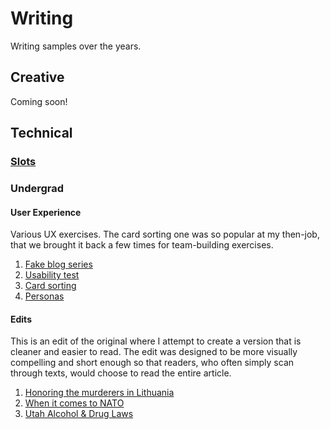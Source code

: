 # Writing

Writing samples over the years.

## Creative

Coming soon!

## Technical

### [Slots](/work/writing/slots/)

### Undergrad

#### User Experience



Various UX exercises. The card sorting one was so popular at my then-job, that we brought it back a few times for team-building exercises.

1. [Fake blog series](/work/writing/undergrad/birnbaum-blog-series-social-media.pdf)
2. [Usability test](/work/writing/undergrad/Birnbaum_S_UsabilityTest.pdf)
3. [Card sorting](/work/writing/undergrad/card-sorting.pdf)
4. [Personas](/work/writing/undergrad/Proto-Personas.pdf)

#### Edits

This is an edit of the original where I attempt to create a version that is cleaner and easier to read. The edit was designed to be more visually compelling and short enough so that readers, who often simply scan through texts, would choose to read the entire article.

1. [Honoring the murderers in Lithuania](/work/writing/undergrad/Honoringthemurderers.pdf)
2. [When it comes to NATO](/work/writing/undergrad/nato-edit.pdf)
3. [Utah Alcohol & Drug Laws](/work/writing/undergrad/UtahAlcoholCut.pdf)